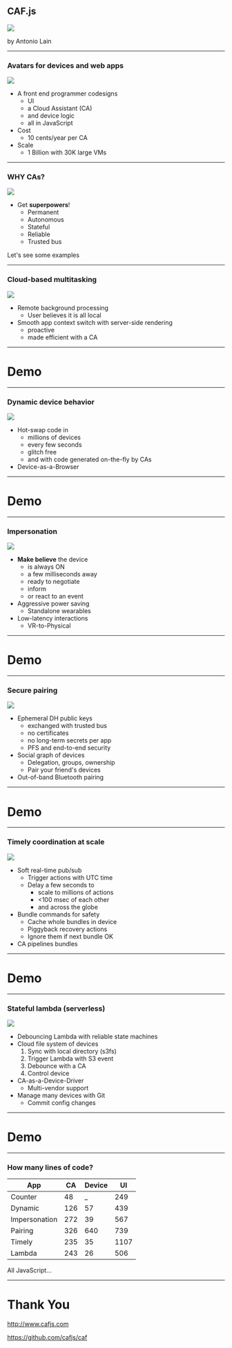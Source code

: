 ## CAF.js
<!-- .element:  style="text-transform:none" -->


![](process.env.CA_NAME/assets/lever.gif)
<!-- .element:  class="plain" width="750" heigh="500" -->

by Antonio Lain

---
<!-- .slide: class="two-floating-elements"  style="float: left" -->
### Avatars for devices and web apps

![](process.env.CA_NAME/assets/ca1.svg)
<!-- .element: class="plain" style="float: right" width="50%" -->

* A front end programmer codesigns
  * UI
  * a Cloud Assistant (CA)
  * and  device logic
  * all in JavaScript
* Cost
  * 10 cents/year per CA
* Scale
  * 1 Billion with 30K large VMs

---
<!-- .slide: class="two-floating-elements"  style="float: left" -->
### WHY CAs?
<!-- .element:  style="text-transform:none" -->

![](process.env.CA_NAME/assets/Super_hero.svg)
<!-- .element: class="plain" style="float: right" width="50%" -->

* Get **superpowers**!
  * Permanent
  * Autonomous
  * Stateful
  * Reliable
  * Trusted bus

Let's see some examples

---
<!-- .slide: class="two-floating-elements"  style="float: left" -->
### Cloud-based multitasking
![](process.env.CA_NAME/assets/Multi.svg)
<!-- .element: class="plain" style="float: right" width="35%" -->


* Remote background processing
  * User believes it is all local
* Smooth app context switch with server-side rendering
    * proactive
    * made efficient with a CA


---

# Demo

---
<!-- .slide: class="two-floating-elements"  style="float: left" -->
### Dynamic device behavior
![](process.env.CA_NAME/assets/Dynamic.svg)
<!-- .element: class="plain" style="float: right" width="32%" -->

* Hot-swap code in
  * millions of devices
  * every few seconds
  * glitch free
  * and with code generated on-the-fly by CAs
* Device-as-a-Browser


---

# Demo

---
<!-- .slide: class="two-floating-elements"  style="float: left" -->
### Impersonation
![](process.env.CA_NAME/assets/Impersonation.svg)
<!-- .element: class="plain" style="float: right" width="50%" -->

* **Make believe** the device
  * is always ON
  * a few milliseconds away
  * ready to negotiate
  * inform
  * or react to an event
* Aggressive power saving
  * Standalone wearables
* Low-latency interactions
  * VR-to-Physical


---

# Demo

---
<!-- .slide: class="two-floating-elements"  style="float: left" -->
### Secure pairing
![](process.env.CA_NAME/assets/Pairing.svg)
<!-- .element: class="plain" style="float: right" width="40%" -->

* Ephemeral DH public keys
  * exchanged with trusted bus
  * no certificates
  * no long-term secrets per app
  * PFS and end-to-end security
* Social graph of devices
  * Delegation, groups, ownership
  * Pair your friend's devices
* Out-of-band Bluetooth pairing

---

# Demo

---
<!-- .slide: class="two-floating-elements"  style="float: left" -->
### Timely coordination at scale
![](process.env.CA_NAME/assets/Timely.svg)
<!-- .element: class="plain" style="float: right" width="50%" -->

* Soft real-time pub/sub
  * Trigger actions with UTC time
  * Delay a few seconds to
    * scale to millions of actions
    * <100 msec of each other
    * and across the globe
* Bundle commands for safety
  * Cache whole bundles in device
  * Piggyback recovery actions
  * Ignore them if next bundle OK
* CA pipelines bundles

---

# Demo

---
<!-- .slide: class="two-floating-elements"  style="float: left" -->
### Stateful lambda (serverless)

![](process.env.CA_NAME/assets/Lambda.svg)
<!-- .element: class="plain" style="float: right" width="50%" -->

* Debouncing Lambda with reliable state machines
* Cloud file system of devices
  1. Sync with local directory (s3fs)
  2. Trigger Lambda with S3 event
  3. Debounce with a CA
  4. Control device
* CA-as-a-Device-Driver
  * Multi-vendor support
* Manage many devices with Git
  * Commit config changes

---

# Demo

---

### How many lines of code?


| App            |  CA  | Device |  UI  |
| -------------- | ---- | ------ | -----|
| Counter        |  48  |  _ | 249 |
| Dynamic        |  126  |  57 | 439 |
| Impersonation  |  272  |  39 | 567 |
| Pairing        |  326  |  640 | 739 |
| Timely         |  235  |  35 | 1107 |
| Lambda         |  243  |  26 | 506 |

All JavaScript...

---

# Thank You

http://www.cafjs.com

https://github.com/cafjs/caf
